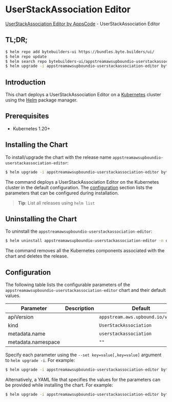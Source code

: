 # UserStackAssociation Editor

[UserStackAssociation Editor by AppsCode](https://byte.builders) - UserStackAssociation Editor

## TL;DR;

```bash
$ helm repo add bytebuilders-ui https://bundles.byte.builders/ui/
$ helm repo update
$ helm search repo bytebuilders-ui/appstreamawsupboundio-userstackassociation-editor --version=v0.4.18
$ helm upgrade -i appstreamawsupboundio-userstackassociation-editor bytebuilders-ui/appstreamawsupboundio-userstackassociation-editor -n default --create-namespace --version=v0.4.18
```

## Introduction

This chart deploys a UserStackAssociation Editor on a [Kubernetes](http://kubernetes.io) cluster using the [Helm](https://helm.sh) package manager.

## Prerequisites

- Kubernetes 1.20+

## Installing the Chart

To install/upgrade the chart with the release name `appstreamawsupboundio-userstackassociation-editor`:

```bash
$ helm upgrade -i appstreamawsupboundio-userstackassociation-editor bytebuilders-ui/appstreamawsupboundio-userstackassociation-editor -n default --create-namespace --version=v0.4.18
```

The command deploys a UserStackAssociation Editor on the Kubernetes cluster in the default configuration. The [configuration](#configuration) section lists the parameters that can be configured during installation.

> **Tip**: List all releases using `helm list`

## Uninstalling the Chart

To uninstall the `appstreamawsupboundio-userstackassociation-editor`:

```bash
$ helm uninstall appstreamawsupboundio-userstackassociation-editor -n default
```

The command removes all the Kubernetes components associated with the chart and deletes the release.

## Configuration

The following table lists the configurable parameters of the `appstreamawsupboundio-userstackassociation-editor` chart and their default values.

|     Parameter      | Description |                    Default                    |
|--------------------|-------------|-----------------------------------------------|
| apiVersion         |             | <code>appstream.aws.upbound.io/v1beta1</code> |
| kind               |             | <code>UserStackAssociation</code>             |
| metadata.name      |             | <code>userstackassociation</code>             |
| metadata.namespace |             | <code>""</code>                               |


Specify each parameter using the `--set key=value[,key=value]` argument to `helm upgrade -i`. For example:

```bash
$ helm upgrade -i appstreamawsupboundio-userstackassociation-editor bytebuilders-ui/appstreamawsupboundio-userstackassociation-editor -n default --create-namespace --version=v0.4.18 --set apiVersion=appstream.aws.upbound.io/v1beta1
```

Alternatively, a YAML file that specifies the values for the parameters can be provided while
installing the chart. For example:

```bash
$ helm upgrade -i appstreamawsupboundio-userstackassociation-editor bytebuilders-ui/appstreamawsupboundio-userstackassociation-editor -n default --create-namespace --version=v0.4.18 --values values.yaml
```
